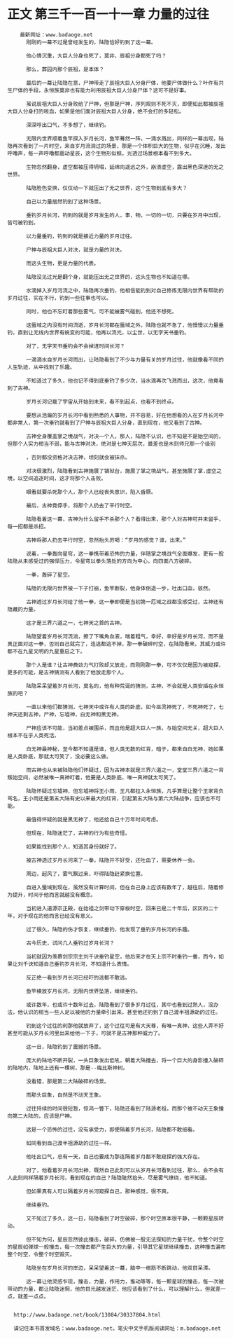 # 正文 第三千一百一十一章 力量的过往
        最新网址：www.badaoge.net
          刚刚的一幕不过是曾经发生的，陆隐恰好钓到了这一幕。
      
          他心情沉重，大巨人分身也死了，莫非，辰祖分身都死了吗？
      
          那么，葬园内那个辰祖，是本体？
      
          最后的一幕让陆隐在意，尸神带走了辰祖大巨人分身尸体，他要尸体做什么？叶仵有共生尸体的手段，永恒族莫非也有能力利用辰祖大巨人分身尸体？这可不是好事。
      
          虽说辰祖大巨人分身败给了尸神，但那是尸神，序列规则不死不灭，即便如此都被辰祖大巨人分身打的咳血，如果是他们面对辰祖大巨人分身，绝不会打的多轻松。
      
          深深呼出口气，不多想了，继续钓。
      
          无限内世界顺着鱼竿探入岁月长河，鱼竿蓦然一阵，一滴水溅出，同样的一幕出现，陆隐再次看到了一片时空，来自岁月流淌过的场景，那是一个体积巨大的生物，似乎在沉睡，发出呼噜声，每一声呼噜都震动星辰，这个生物形似鲸，光透过场景根本看不到多大。
      
          生物忽然翻身，虚空都被压得坍塌，延绵向遥远之外，崩溃虚空，露出黑色深邃的无之世界。
      
          陆隐脸色变换，仅仅动一下就压出了无之世界，这个生物到底有多大？
      
          自己以力量居然钓到了这种场景。
      
          垂钓岁月长河，钓到的就是岁月发生的人，事，物，一切的一切，只要在岁月中出现，皆可被钓到。
      
          以力量垂钓，钓到的就是接近力量的岁月过往。
      
          尸神与辰祖大巨人对决，就是力量的对决。
      
          而这头生物，更是力量的代表。
      
          陆隐没见过光是翻个身，就能压出无之世界的，这头生物也不知道在哪。
      
          水滴掉入岁月河流之中，陆隐再次垂钓，他相信能钓到对自己修炼无限内世界有帮助的岁月过往，实在不行，钓到一些往事也可以。
      
          同时，他也不忘盯着那些雾气，可不能被雾气碰到，他还不想死。
      
          这蜃域之内没有时间流逝，岁月长河都在蜃域之外，陆隐也就不急了，他慢慢以力量垂钓，直到让无线内世界有蜕变的可能，他再以流光，以尘世，以无字天书垂钓。
      
          对了，无字天书垂钓会不会掉进时间长河？
      
          一滴滴水自岁月长河而出，让陆隐看到了不少与力量有关的岁月过往，他就像看不同的人生轨迹，从中找到了乐趣。
      
          不知道过了多久，他也记不得到底垂钓了多少次，当水滴再次飞溅而出，这次，他竟看到了古神。
      
          岁月长河记载了宇宙从开始到未来，看不到起点，也看不到终点。
      
          要想从浩瀚的岁月长河中看到熟悉的人事物，并不容易，好在他想看的人在岁月长河中都非常人，第一次垂钓就看到了尸神与辰祖大巨人分身，直到现在，他又看到了古神。
      
          古神全身覆盖掌之境战气，对决一个人，那人，陆隐不认识，也不知是不是始空间的，但那个人实力相当不弱，能与古神对决，绝对是七神天层次，最差也是木刻师兄那一个级别
      
          ，否则都没资格对决古神，顷刻就会被抹杀。
      
          对决很激烈，陆隐看到古神施展了镇狱台，施展了掌之境战气，甚至施展了掌.虚空之境，以空间追逐时间，这才将那个人击败。
      
          眼看就要杀死那个人，那个人已经丧失意识，陷入昏厥。
      
          最后，古神竟停手，将那个人扔去了平行时空。
      
          陆隐看着这一幕，古神为什么留手不杀那个人？看得出来，那个人对古神可并未留手，每一招都是杀招。
      
          古神将那人扔去平行时空，忽然抬头厉喝：“岁月的感觉？谁，出来。”
      
          说着，一拳轰向星穹，这一拳携带着恐怖的力量，伴随掌之境战气全面爆发，更有一股陆隐从未感受过的强悍压力，令星穹以拳头落处的方向为中心，向四面八方破碎。
      
          一拳，轰碎了星空。
      
          陆隐的无限内世界被一下子打崩，鱼竿断裂，他身体倒退一步，吐出口血，骇然。
      
          古神透过岁月长河给了他一拳，这一拳即便是当初第一厄域之战都没感受过，古神还有隐藏的力量。
      
          这才是三界六道之一，七神天之首的古神。
      
          陆隐望着岁月长河流淌，擦了下嘴角血液，喘着粗气，幸好，幸好是岁月长河，而不是真正面对这一拳，否则自己就完了，连逃都逃不掉，那一拳破碎时空，在陆隐看来，其威力或许都不在九星文明的九星重启之下。
      
          那个人是谁？让古神费劲力气打败却又放走，而刚刚那一拳，可不仅仅是因为被窥探，更多的可能，是古神猜测有人看到了他放走那个人。
      
          陆隐呆呆望着岁月长河，莫名的，他有种荒诞的猜测，古神，不会就是人类安插在永恒族的吧？
      
          一直以来他们都猜测，七神天中或许有人类的卧底，如今巫灵神死了，不死神死了，七神天还剩古神，尸神，忘墟神，白无神和黑无神。
      
          尸神应该不可能，当初差点被围杀，而且他是超大巨人一族，与始空间无关，超大巨人根本不在乎人类死活。
      
          白无神最神秘，至今都不知道是谁，但人类无数的红背，暗子，都来自白无神，她如果是人类卧底，那就太可笑了，没必要这么做。
      
          而古神也从未被陆隐他们怀疑过，因为古神本就是三界六道之一，堂堂三界六道之一背叛始空间，必然被唯一真神盯着，他要是人类卧底，唯一真神就太可笑了。
      
          陆隐怀疑过忘墟神，但忘墟神将王小雨，王凡都拉入永恒族，几乎算是让整个王家背负骂名，王小雨还是第五大陆有史以来最大的红背，引起第五大陆与第六大陆战争，应该也不可能。
      
          最值得怀疑的就是黑无神了，他还给自己十万年时间考虑。
      
          但现在，陆隐迷茫了，古神的行为有些奇怪。
      
          如果能找到那个人，知道其身份就好了。
      
          被古神透过岁月长河来了一拳，陆隐并不好受，还吐血了，需要休养一会。
      
          周边，起风了，雾气飘过来，吓得陆隐赶紧换位置。
      
          自进入蜃域到现在，虽然没有计算时间，但在自己身上应该有数年了，越往后，随着修为提升，时间于他而言就越没有概念。
      
          当初进入道源宗正殿，在始祖之剑带动下穿梭时空，回来已是二十年后，区区的二十年，对于现在的他而言已经没有意义。
      
          过了很久，陆隐的伤才恢复，继续垂钓，他发现了垂钓岁月长河的乐趣。
      
          古今历史，试问几人垂钓过岁月长河？
      
          当初就因为羡慕剑宗宗主刘千诀垂钓星空，他后来才在天上宗不时垂钓一番，而今，如果让刘千诀知道自己垂钓岁月长河，不知道什么表情。
      
          反正绝一看到岁月长河已经吓的逃都不敢逃。
      
          鱼竿横放岁月长河，无限内世界坠落，继续垂钓。
      
          或许数年，也或许十数年过去，陆隐看到了很多岁月过往，其中也看到过熟人，没办法，他认识的相当一些人足以被他的力量牵引出来，甚至他还钓到了自己渡半祖源劫的过往。
      
          钓到这个过往的刹那他就放弃了，这个过往可是有大天尊，有唯一真神，这些人弄不好甚至可能从岁月长河里出来给他一下子，可就不是古神那种威力了。
      
          这一日，陆隐钓到了震撼的场景。
      
          庞大的陆地不断开裂，一头巨象发出低吼，朝着大陆撞去，将一个巨大的身影撞入破碎的陆地内，陆地上还有一棵树，那是--梅比斯神树。
      
          没看错，那是第二大陆破碎的场景。
      
          而那头巨象，自然是不动天王象。
      
          过往持续的时间很短暂，惊鸿一瞥下，陆隐还看到了陆源老祖，而那个被不动天王象撞向第二大陆的，应该是尸神。
      
          这是一个恐怖的过往，没有承受力，即便隔着岁月长河，陆隐都不敢细看。
      
          如同看到自己渡半祖源劫的过往一样。
      
          他吐出口气，总有一天，自己也要成为那连隔着岁月都不敢窥探的强大存在。
      
          对了，他看着岁月长河出神，既然自己此刻可以从岁月长河看到过往，那么，会不会有人此刻同样隔着岁月长河，看到现在的自己？陆隐陡然抬头，尽是雾气缭绕，他不知道。
      
          但如果真有人可以隔着岁月长河窥探自己，那种感觉，很不爽。
      
          继续垂钓。
      
          又不知过了多久，这一日，陆隐看到了时空破碎，那个时空原本很平静，一颗颗星辰转动。
      
          但不知为何，星辰忽然彼此撞击，破碎，仿佛被一股无法探知的力量干扰，令整个时空的星辰如弹球一般撞击，每一次撞击都产生巨大的力量，引导其它星球继续撞击，这种撞击遍布整个时空，令整个时空毁灭。
      
          陆隐坐在岁月长河的岸边，呆呆望着这一幕，脑中一根筋不断跳动，他双目呆滞。
      
          这一幕让他灵感乍现，撞击，力量，作用力，推动等等，每一颗星球的撞击，每一次被带动的力量，都让陆隐迷惘，他的目光越发迷茫，他应该看到了什么，可以理解什么，但就差一点，就差一点点。
      
      
      http://www.badaoge.net/book/13084/30337804.html
      
      请记住本书首发域名：www.badaoge.net。笔尖中文手机版阅读网址：m.badaoge.net